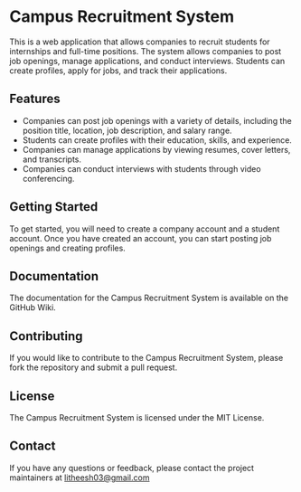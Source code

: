 

# Campus Recruitment System

This is a web application that allows companies to recruit students for internships and full-time positions. The system allows companies to post job openings, manage applications, and conduct interviews. Students can create profiles, apply for jobs, and track their applications.

## Features

* Companies can post job openings with a variety of details, including the position title, location, job description, and salary range.
* Students can create profiles with their education, skills, and experience.
* Companies can manage applications by viewing resumes, cover letters, and transcripts.
* Companies can conduct interviews with students through video conferencing.

## Getting Started

To get started, you will need to create a company account and a student account. Once you have created an account, you can start posting job openings and creating profiles.

## Documentation

The documentation for the Campus Recruitment System is available on the GitHub Wiki.

## Contributing

If you would like to contribute to the Campus Recruitment System, please fork the repository and submit a pull request.

## License

The Campus Recruitment System is licensed under the MIT License.

## Contact

If you have any questions or feedback, please contact the project maintainers at litheesh03@gmail.com
